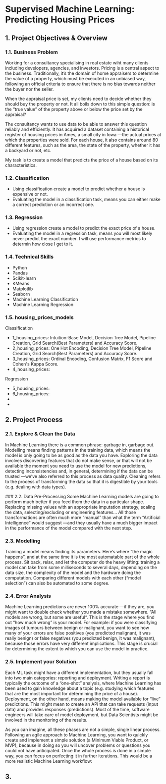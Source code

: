 # Supervised Machine Learning: Predicting Housing Prices

## 1. Project Objectives & Overview

### 1.1. Business Problem

Working for a consultancy specialising in real estate wiht many clients including developers, agencies, and investors. Pricing is a central aspect to the business. Traditionally, it’s the domain of home appraisers to determine the value of a property, which must be executed in an unbiased way, following an official criteria to ensure that there is no bias towards neither the buyer nor the seller.

When the appraisal price is set, my clients need to decide whether they should buy the property or not. It all boils down to this simple question: is the “true value” of the property above or below the price set by the appraisal? 

The consultancy wants to use data to be able to answer this question reliably and efficiently. It has acquired a dataset containing a historical register of housing prices in Ames, a small city in Iowa —the actual prices at which the properties were sold. For each house, it also contains around 80 different features, such as the area, the state of the property, whether it has a backyard or not, etc.

 My task is to create a model that predicts the price of a house based on its characteristics.

### 1.2. Classification

- Using classification create a model to predict whether a house is expensive or not. 
- Evaluating the model in a classification task, means you can either make a correct prediction or an incorrect one. 

### 1.3. Regression

- Using regression create a model to predict the exact price of a house.
- Evaluating the model in a regression task, means you will most likely never predict the exact number. I will use performance metrics to determin how close I get to it.

### 1.4. Technical Skills

- Python
- Pandas
- Scikit-learn
- KMeans
- Matplotlib
- Seaborn 
- Machine Learning Classification
- Machine Learning Regression

### 1.5. housing_prices_models 

Classification 
- 1_housing_prices: Intuition-Base Model, Decision Tree Model, Pipeline Creation, Grid Search(Best Parameters) and Accuracy Score. 
- 2_housing_prices: One Hot Encoding, Decision Tree Model, Pipeline Creation, Grid Search(Best Parameters) and Accuracy Score.
- 3_housing_prices: Ordinal Encoding, Confusion Matrix, F1 Score and Cohen's Kappa Score. 
- 4_housing_prices:

Regression 
- 5_housing_prices:
- 6_housing_prices:
- 
- 

## 2. Project Process

### 2.1. Explore & Clean the Data
In Machine Learning there is a common phrase: garbage in, garbage out. Modelling means finding patterns in the training data, which means the model is only going to be as good as the data you have. Exploring the data involves discovering features that do not make sense, or that will not be available the moment you need to use the model for new predictions, detecting inconsistencies and, in general, determining if the data can be trusted —we’ve also referred to this process as data quality. Cleaning refers to the process of transforming the data so that it is digestible by your tools (e.g. dealing with data types).

### 2.2. Data Pre-Processing
Some Machine Learning models are going to perform much better if you feed them the data in a particular shape. Replacing missing values with an appropriate imputation strategy, scaling the data, selecting/excluding or engineering features… All those transformations are often much more “manual” than what the term “Artificial Intelligence” would suggest —and they usually have a much bigger impact in the performance of the model compared with the next step.

### 2.3. Modelling
Training a model means finding its parameters. Here’s where “the magic happens”, and at the same time it is the most automatable part of the whole process. Sit back, relax, and let the computer do the heavy lifting: training a model can take from some milliseconds to several days, depending on the data size, the complexity of the model and the hardware doing the computation. Comparing different models with each other (“model selection”) can also be automated to some degree.

### 2.4. Error Analysis
Machine Learning predictions are never 100% accurate —if they are, you might want to double check whether you made a mistake somewhere. “All models are wrong, but some are useful“. This is the stage where you find out “how much wrong” is your model. For example: if you were classifying images of tumours between benign or malignant, you want to see how many of your errors are false positives (you predicted malignant, it was really benign) or false negatives (you predicted benign, it was malignant), because those errors have very different implications. This stage is crucial for determining the extent to which you can use the model in practice.

### 2.5. Implement your Solution
Each ML task might have a different implementation, but they usually fall into two main categories: reporting and deployment. Writing a report is typically the outcome of a “one-shot” analysis, where Machine Learning has been used to gain knowledge about a topic (e.g. studying which features that are the most important for determining the price of a house). Deployment, on the other hand, means making the model available for “live” predictions. This might mean to create an API that can take requests (input data) and provides responses (predictions). Most of the time, software engineers will take care of model deployment, but Data Scientists might be involved in the monitoring of the results.

As you can imagine, all these phases are not a simple, single linear process. Following an agile approach to Machine Learning, you want to quickly create and implement a simple solution (a Minimum Viable Product, or MVP), because in doing so you will uncover problems or questions you could not have anticipated. Once the whole process is done in a simple way, you can focus on perfecting it in further iterations. This would be a more realistic Machine Learning workflow:


## 3.  

